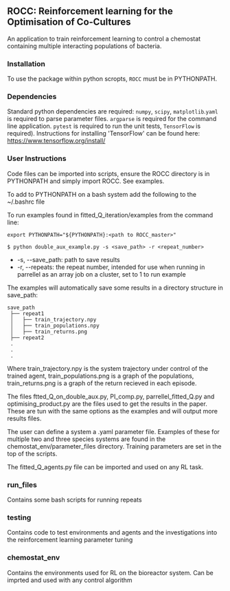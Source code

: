## ROCC: Reinforcement learning for the Optimisation of Co-Cultures
An application to train reinforcement learning to control a chemostat containing multiple interacting populations of bacteria.


### Installation
To use the package within python scropts, `ROCC` must be in PYTHONPATH.

### Dependencies
Standard python dependencies are required: `numpy`, `scipy`, `matplotlib`.`yaml` is required to parse parameter files. `argparse` is required for the command line application. `pytest` is required to run the unit tests, `TensorFlow` is required). Instructions for installing 'TensorFlow' can be found here:
 https://www.tensorflow.org/install/

### User Instructions
Code files can be imported into scripts, ensure the ROCC directory is in PYTHONPATH and simply import ROCC. See examples.

To add to PYTHONPATH on a bash system add the following to the ~/.bashrc file

To run examples found in fitted_Q_iteration/examples from the command line:

```console
export PYTHONPATH="${PYTHONPATH}:<path to ROCC_master>"
```

```console
$ python double_aux_example.py -s <save_path> -r <repeat_number>
```
  - -s, --save_path: path to save results
  - -r, --repeats: the repeat number, intended for use when running in parrellel as an array job on a cluster, set to 1 to run example


The examples will automatically save some results in a directory structure in save_path:

```
save_path
 ├── repeat1
 │   ├── train_trajectory.npy
 │   ├── train_populations.npy
 │   ├── train_returns.png
 ├── repeat2
 .
 .
 .
```

Where train_trajectory.npy is the system trajectory under control of the trained agent, train_populations.png is a graph of the populations, train_returns.png is a graph of the return recieved in each episode.

The files ftted_Q_on_double_aux.py, PI_comp.py, parrellel_fitted_Q.py and optimising_product.py are the files used to get the results in the paper. These are tun with the same options as the examples and will output more results files.

The user can define a system a .yaml parameter file. Examples of these for multiple two and three species systems are found in the chemostat_env/parameter_files directory. Training parameters are set in the top of the scripts.

The fitted_Q_agents.py file can be imported and used on any RL task.


### run_files
Contains some bash scripts for running repeats

### testing
Contains code to test environments and agents and the investigations into the reinforcement learning parameter tuning


### chemostat_env
Contains the environments used for RL on the bioreactor system. Can be imprted and used with any control algorithm
